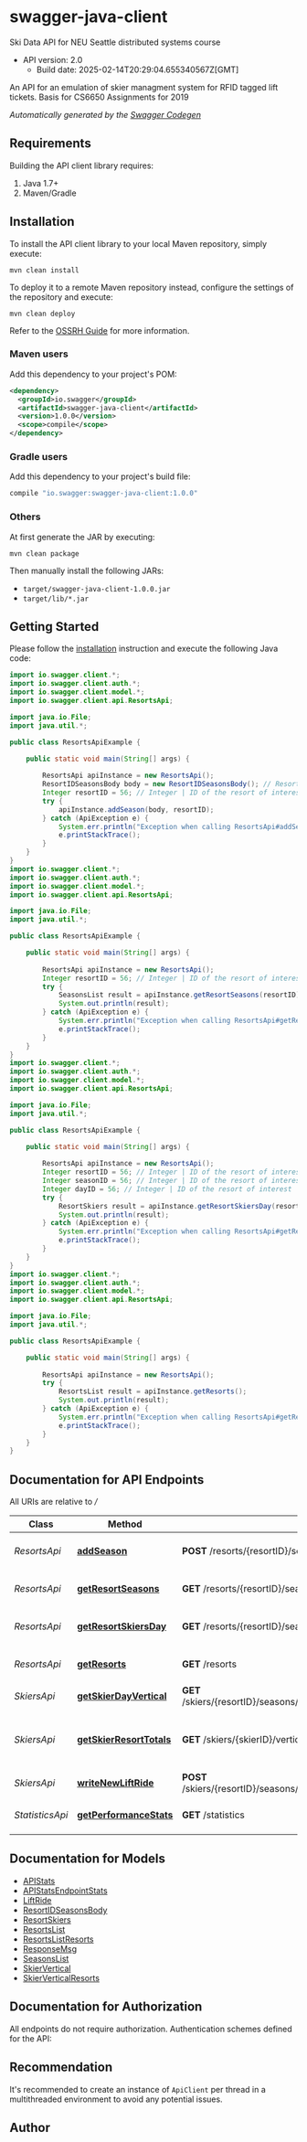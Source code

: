 # swagger-java-client

Ski Data API for NEU Seattle distributed systems course
- API version: 2.0
  - Build date: 2025-02-14T20:29:04.655340567Z[GMT]

An API for an emulation of skier managment system for RFID tagged lift tickets. Basis for CS6650 Assignments for 2019


*Automatically generated by the [Swagger Codegen](https://github.com/swagger-api/swagger-codegen)*


## Requirements

Building the API client library requires:
1. Java 1.7+
2. Maven/Gradle

## Installation

To install the API client library to your local Maven repository, simply execute:

```shell
mvn clean install
```

To deploy it to a remote Maven repository instead, configure the settings of the repository and execute:

```shell
mvn clean deploy
```

Refer to the [OSSRH Guide](http://central.sonatype.org/pages/ossrh-guide.html) for more information.

### Maven users

Add this dependency to your project's POM:

```xml
<dependency>
  <groupId>io.swagger</groupId>
  <artifactId>swagger-java-client</artifactId>
  <version>1.0.0</version>
  <scope>compile</scope>
</dependency>
```

### Gradle users

Add this dependency to your project's build file:

```groovy
compile "io.swagger:swagger-java-client:1.0.0"
```

### Others

At first generate the JAR by executing:

```shell
mvn clean package
```

Then manually install the following JARs:

* `target/swagger-java-client-1.0.0.jar`
* `target/lib/*.jar`

## Getting Started

Please follow the [installation](#installation) instruction and execute the following Java code:

```java
import io.swagger.client.*;
import io.swagger.client.auth.*;
import io.swagger.client.model.*;
import io.swagger.client.api.ResortsApi;

import java.io.File;
import java.util.*;

public class ResortsApiExample {

    public static void main(String[] args) {
        
        ResortsApi apiInstance = new ResortsApi();
        ResortIDSeasonsBody body = new ResortIDSeasonsBody(); // ResortIDSeasonsBody | Specify new Season value
        Integer resortID = 56; // Integer | ID of the resort of interest
        try {
            apiInstance.addSeason(body, resortID);
        } catch (ApiException e) {
            System.err.println("Exception when calling ResortsApi#addSeason");
            e.printStackTrace();
        }
    }
}
import io.swagger.client.*;
import io.swagger.client.auth.*;
import io.swagger.client.model.*;
import io.swagger.client.api.ResortsApi;

import java.io.File;
import java.util.*;

public class ResortsApiExample {

    public static void main(String[] args) {
        
        ResortsApi apiInstance = new ResortsApi();
        Integer resortID = 56; // Integer | ID of the resort of interest
        try {
            SeasonsList result = apiInstance.getResortSeasons(resortID);
            System.out.println(result);
        } catch (ApiException e) {
            System.err.println("Exception when calling ResortsApi#getResortSeasons");
            e.printStackTrace();
        }
    }
}
import io.swagger.client.*;
import io.swagger.client.auth.*;
import io.swagger.client.model.*;
import io.swagger.client.api.ResortsApi;

import java.io.File;
import java.util.*;

public class ResortsApiExample {

    public static void main(String[] args) {
        
        ResortsApi apiInstance = new ResortsApi();
        Integer resortID = 56; // Integer | ID of the resort of interest
        Integer seasonID = 56; // Integer | ID of the resort of interest
        Integer dayID = 56; // Integer | ID of the resort of interest
        try {
            ResortSkiers result = apiInstance.getResortSkiersDay(resortID, seasonID, dayID);
            System.out.println(result);
        } catch (ApiException e) {
            System.err.println("Exception when calling ResortsApi#getResortSkiersDay");
            e.printStackTrace();
        }
    }
}
import io.swagger.client.*;
import io.swagger.client.auth.*;
import io.swagger.client.model.*;
import io.swagger.client.api.ResortsApi;

import java.io.File;
import java.util.*;

public class ResortsApiExample {

    public static void main(String[] args) {
        
        ResortsApi apiInstance = new ResortsApi();
        try {
            ResortsList result = apiInstance.getResorts();
            System.out.println(result);
        } catch (ApiException e) {
            System.err.println("Exception when calling ResortsApi#getResorts");
            e.printStackTrace();
        }
    }
}
```

## Documentation for API Endpoints

All URIs are relative to */*

Class | Method | HTTP request | Description
------------ | ------------- | ------------- | -------------
*ResortsApi* | [**addSeason**](docs/ResortsApi.md#addSeason) | **POST** /resorts/{resortID}/seasons | Add a new season for a resort
*ResortsApi* | [**getResortSeasons**](docs/ResortsApi.md#getResortSeasons) | **GET** /resorts/{resortID}/seasons | get a list of seasons for the specified resort
*ResortsApi* | [**getResortSkiersDay**](docs/ResortsApi.md#getResortSkiersDay) | **GET** /resorts/{resortID}/seasons/{seasonID}/day/{dayID}/skiers | get number of unique skiers at resort/season/day
*ResortsApi* | [**getResorts**](docs/ResortsApi.md#getResorts) | **GET** /resorts | get a list of ski resorts in the database
*SkiersApi* | [**getSkierDayVertical**](docs/SkiersApi.md#getSkierDayVertical) | **GET** /skiers/{resortID}/seasons/{seasonID}/days/{dayID}/skiers/{skierID} | get ski day vertical for a skier
*SkiersApi* | [**getSkierResortTotals**](docs/SkiersApi.md#getSkierResortTotals) | **GET** /skiers/{skierID}/vertical | get the total vertical for the skier for specified seasons at the specified resort
*SkiersApi* | [**writeNewLiftRide**](docs/SkiersApi.md#writeNewLiftRide) | **POST** /skiers/{resortID}/seasons/{seasonID}/days/{dayID}/skiers/{skierID} | write a new lift ride for the skier
*StatisticsApi* | [**getPerformanceStats**](docs/StatisticsApi.md#getPerformanceStats) | **GET** /statistics | get the API performance stats

## Documentation for Models

 - [APIStats](docs/APIStats.md)
 - [APIStatsEndpointStats](docs/APIStatsEndpointStats.md)
 - [LiftRide](docs/LiftRide.md)
 - [ResortIDSeasonsBody](docs/ResortIDSeasonsBody.md)
 - [ResortSkiers](docs/ResortSkiers.md)
 - [ResortsList](docs/ResortsList.md)
 - [ResortsListResorts](docs/ResortsListResorts.md)
 - [ResponseMsg](docs/ResponseMsg.md)
 - [SeasonsList](docs/SeasonsList.md)
 - [SkierVertical](docs/SkierVertical.md)
 - [SkierVerticalResorts](docs/SkierVerticalResorts.md)

## Documentation for Authorization

All endpoints do not require authorization.
Authentication schemes defined for the API:

## Recommendation

It's recommended to create an instance of `ApiClient` per thread in a multithreaded environment to avoid any potential issues.

## Author


